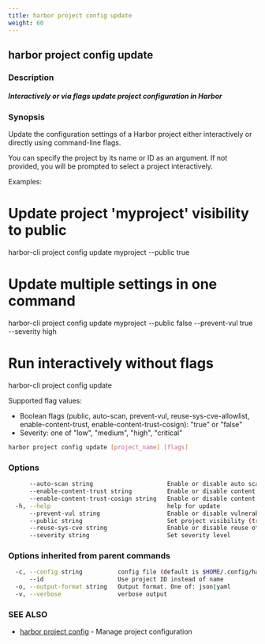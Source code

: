 ```yaml
---
title: harbor project config update
weight: 60
---
```

## harbor project config update

### Description

##### Interactively or via flags update project configuration in Harbor

### Synopsis

Update the configuration settings of a Harbor project either interactively or directly using command-line flags.

You can specify the project by its name or ID as an argument. If not provided, you will be prompted to select a project interactively.

Examples:

  # Update project 'myproject' visibility to public
  harbor-cli project config update myproject --public true

  # Update multiple settings in one command
  harbor-cli project config update myproject --public false --prevent-vul true --severity high

  # Run interactively without flags
  harbor-cli project config update

Supported flag values:

  - Boolean flags (public, auto-scan, prevent-vul, reuse-sys-cve-allowlist, enable-content-trust, enable-content-trust-cosign): "true" or "false"
  - Severity: one of "low", "medium", "high", "critical"


```sh
harbor project config update [project_name] [flags]
```

### Options

```sh
      --auto-scan string                     Enable or disable auto scan (true/false)
      --enable-content-trust string          Enable or disable content trust (true/false)
      --enable-content-trust-cosign string   Enable or disable content trust cosign (true/false)
  -h, --help                                 help for update
      --prevent-vul string                   Enable or disable vulnerability prevention (true/false)
      --public string                        Set project visibility (true/false)
      --reuse-sys-cve string                 Enable or disable reuse of system CVE allowlist (true/false)
      --severity string                      Set severity level
```

### Options inherited from parent commands

```sh
  -c, --config string          config file (default is $HOME/.config/harbor-cli/config.yaml)
      --id                     Use project ID instead of name
  -o, --output-format string   Output format. One of: json|yaml
  -v, --verbose                verbose output
```

### SEE ALSO

* [harbor project config](harbor-project-config.md)	 - Manage project configuration

